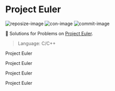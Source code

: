 # Project Euler

![reposize-image] ![con-image] ![commit-image]

:bookmark_tabs: Solutions for Problems on [Project Euler](https://projecteuler.net/).

> Language: C/C++

Project Euler

Project Euler

Project Euler

Project Euler

[reposize-image]: https://img.shields.io/github/repo-size/buiquangbao/project_euler?label=Repo%20size&style=flat-square
[con-image]: https://img.shields.io/github/contributors/buiquangbao/project_euler?color=blue&label=Contributor%28s%29&style=flat-square
[commit-image]: https://img.shields.io/github/last-commit/buiquangbao/project_euler?label=Last%20commit&style=flat-square
